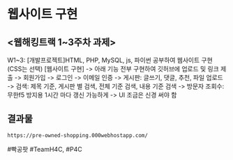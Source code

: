 # 웹사이트 구현

## <웹해킹트랙 1~3주차 과제>

W1~3: [개발프로젝트]HTML, PHP, MySQL, js, 파이썬 공부하여 웹사이트 구현 (CSS는 선택)
[웹사이트 구현]
-> 아래 기능 전부 구현하여 깃허브에 업로드 및 링크 제출
-> 회원가입 
-> 로그인 
-> 이메일 인증
-> 게시판: 글쓰기, 댓글, 추천, 파일 업로드 
-> 검색: 제목 기준, 게시판 별 검색, 전체 기준 검색, 내용 기준 검색 
-> 방문자 조회수: 무한f5 방지용 1시간 마다 갱신 가능하게 
-> UI 조금은 신경 써야 함

## 결과물
```
https://pre-owned-shopping.000webhostapp.com/
```

#빡공팟 #TeamH4C, #P4C